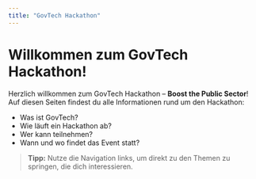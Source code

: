 ```yaml
---
title: "GovTech Hackathon"
---
```


# Willkommen zum GovTech Hackathon!

Herzlich willkommen zum GovTech Hackathon – **Boost the Public Sector**!  
Auf diesen Seiten findest du alle Informationen rund um den Hackathon:
- Was ist GovTech?
- Wie läuft ein Hackathon ab?
- Wer kann teilnehmen?
- Wann und wo findet das Event statt?

> **Tipp:** Nutze die Navigation links, um direkt zu den Themen zu springen, die dich interessieren.
